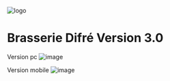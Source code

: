 ![logo](https://user-images.githubusercontent.com/44211309/200349515-2ddde087-f177-4849-8c10-08abe8c10c29.png)


# Brasserie Difré Version 3.0

Version pc
![image](https://user-images.githubusercontent.com/44211309/206570466-f4e07990-8096-43be-855a-7ad65fad7c92.png)

Version mobile
![image](https://user-images.githubusercontent.com/44211309/206570731-5995260b-8103-44de-a2bd-6833a77373b2.png)

